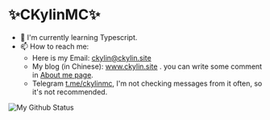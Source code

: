 # ✨CKylinMC✨

- 🌱 I'm currently learning Typescript.
- 📫 How to reach me: 
  - Here is my Email: ckylin@ckylin.site
  - My blog (in Chinese): www.ckylin.site . you can write some comment in [About me page](https://blog.ckylin.site/about-me.md).
  - Telegram [t.me/ckylinmc](https://t.me/ckylinmc), I'm not checking messages from it often, so it's not recommended.

![My Github Status](https://github-readme-stats.vercel.app/api?username=CKylinMC&show_icons=true&theme=dracula&count_private=true&hide_border=true&bg_color=45,44475c,282a36,020202)

<!--
**CKylinMC/CKylinMC** is a ✨ _special_ ✨ repository because its `README.md` (this file) appears on your GitHub profile.

Here are some ideas to get you started:

- 🔭 I’m currently working on ...
- 🌱 I’m currently learning ...
- 👯 I’m looking to collaborate on ...
- 🤔 I’m looking for help with ...
- 💬 Ask me about ...
- 📫 How to reach me: ...
- 😄 Pronouns: ...
- ⚡ Fun fact: ...
-->
